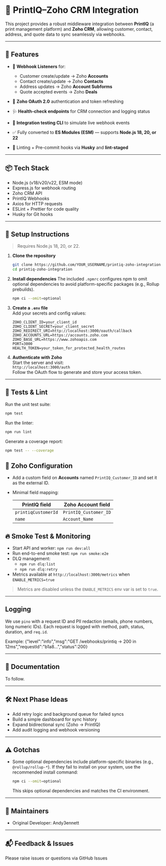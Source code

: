 # 🧩 PrintIQ–Zoho CRM Integration

This project provides a robust middleware integration between **PrintIQ** (a print management platform) and **Zoho CRM**, allowing customer, contact, address, and quote data to sync seamlessly via webhooks.

---

## 🚀 Features

- 🔁 **Webhook Listeners** for:

  - Customer create/update → Zoho **Accounts**
  - Contact create/update → Zoho **Contacts**
  - Address updates → Zoho **Account Subforms**
  - Quote accepted events → Zoho **Deals**

- 🔐 **Zoho OAuth 2.0** authentication and token refreshing
- 🩺 **Health-check endpoints** for CRM connection and logging status
- 🧪 **Integration testing CLI** to simulate live webhook events
- ✅ Fully converted to **ES Modules (ESM)** — supports **Node.js 18, 20, or 22**
- 🧹 Linting + Pre-commit hooks via **Husky** and **lint-staged**

---

## 📦 Tech Stack

- Node.js (v18/v20/v22, ESM mode)
- Express.js for webhook routing
- Zoho CRM API
- PrintIQ Webhooks
- Axios for HTTP requests
- ESLint + Prettier for code quality
- Husky for Git hooks

---

## 🔧 Setup Instructions

> Requires Node.js 18, 20, or 22.

1. **Clone the repository**

   ```bash
   git clone https://github.com/YOUR_USERNAME/printiq-zoho-integration.git
   cd printiq-zoho-integration
   ```

2. **Install dependencies**
   The included `.npmrc` configures npm to omit optional dependencies to avoid platform-specific packages (e.g., Rollup prebuilds).

   ```bash
   npm ci --omit=optional
   ```

3. **Create a `.env` file**  
   Add your secrets and config values:

   ```
   ZOHO_CLIENT_ID=your_client_id
   ZOHO_CLIENT_SECRET=your_client_secret
   ZOHO_REDIRECT_URI=http://localhost:3000/oauth/callback
   ZOHO_ACCOUNTS_URL=https://accounts.zoho.com
   ZOHO_BASE_URL=https://www.zohoapis.com
   PORT=3000
   HEALTH_TOKEN=your_token_for_protected_health_routes
   ```

4. **Authenticate with Zoho**  
   Start the server and visit:  
   `http://localhost:3000/auth`  
   Follow the OAuth flow to generate and store your access token.

---

## 🧪 Tests & Lint

Run the unit test suite:

```bash
npm test
```

Run the linter:

```bash
npm run lint
```

Generate a coverage report:

```bash
npm test -- --coverage
```

## 🔩 Zoho Configuration

- Add a custom field on **Accounts** named `PrintIQ_Customer_ID` and set it as the external ID.
- Minimal field mapping:

  | PrintIQ field       | Zoho Account field    |
  | ------------------- | --------------------- |
  | `printiqCustomerId` | `PrintIQ_Customer_ID` |
  | `name`              | `Account_Name`        |

## 🔥 Smoke Test & Monitoring

- Start API and worker: `npm run dev:all`
- Run end-to-end smoke test: `npm run smoke:e2e`
- DLQ management:
  - `npm run dlq:list`
  - `npm run dlq:retry`
- Metrics available at `http://localhost:3000/metrics` when `ENABLE_METRICS=true`

> Metrics are disabled unless the `ENABLE_METRICS` env var is set to `true`.

---

## Logging

We use `pino` with a request ID and PII redaction (emails, phone numbers, long numeric IDs).
Each request is logged with method, path, status, duration, and `req.id`.

Example:
{"level":"info","msg":"GET /webhooks/printiq -> 200 in 12ms","requestId":"b1a8...","status":200}

---

## 📄 Documentation

To follow.

---

## 🛠 Next Phase Ideas

- Add retry logic and background queue for failed syncs
- Build a simple dashboard for sync history
- Expand bidirectional sync (Zoho → PrintIQ)
- Add audit logging and webhook versioning

---

## ⚠️ Gotchas

- Some optional dependencies include platform-specific binaries (e.g., `@rollup/rollup-*`). If they fail to install on your system, use the recommended install command:

  ```bash
  npm ci --omit=optional
  ```

  This skips optional dependencies and matches the CI environment.

---

## 👥 Maintainers

- Original Developer: Andy3ennett

---

## 📬 Feedback & Issues

Please raise issues or questions via GitHub Issues
